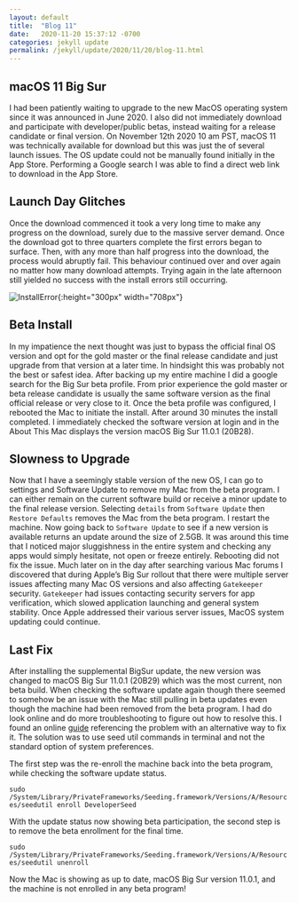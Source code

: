 ```yaml
---
layout: default
title:  "Blog 11"
date:   2020-11-20 15:37:12 -0700
categories: jekyll update
permalink: /jekyll/update/2020/11/20/blog-11.html
---
```


## macOS 11 Big Sur

I had been patiently waiting to upgrade to the new MacOS operating system since it was announced in June 2020. I also did not immediately download and participate with developer/public betas, instead waiting for a release candidate or final version. On November 12th 2020 10 am PST, macOS 11 was technically available for download but this was just the of several launch issues. The OS update could not be manually found initially in the App Store. Performing a Google search I was able to find a direct web link to download in the App Store.


## Launch Day Glitches

Once the download commenced it took a very long time to make any progress on the download, surely due to the massive server demand. Once the download got to three quarters complete the first errors began to surface. Then, with any more than half progress into the download, the process would abruptly fail. This behaviour continued over and over again no matter how many download attempts. Trying again in the late afternoon still yielded no success with the install errors still occurring.


![InstallError](https://user-images.githubusercontent.com/70084203/99871680-4bfc2480-2b91-11eb-92f6-ef7edab57310.png){:height="300px" width="708px"}


## Beta Install

In my impatience the next thought was just to bypass the official final OS version and opt for the gold master or the final release candidate and just upgrade from that version at a later time. In hindsight this was probably not the best or safest idea. After backing up my entire machine I did a google search for the Big Sur beta profile. From prior experience the gold master or beta release candidate is usually the same software version as the final official release or very close to it. Once the beta profile was configured, I rebooted the Mac to initiate the install. After around 30 minutes the install completed. I immediately checked the software version at login and in the About This Mac displays the version macOS Big Sur 11.0.1 (20B28).

## Slowness to Upgrade

Now that I have a seemingly stable version of the new OS, I can go to settings and Software Update to remove my Mac from the beta program. I can either remain on the current software build or receive a minor update to the final release version. Selecting `details` from `Software Update` then `Restore Defaults` removes the Mac from the beta program. I restart the machine. Now going back to `Software Update` to see if a new version is available returns an update around the size of 2.5GB. It was around this time that I noticed major sluggishness in the entire system and checking any apps would simply hesitate, not open or freeze entirely. Rebooting did not fix the issue. Much later on in the day after searching various Mac forums I discovered that during Apple’s Big Sur rollout that there were multiple server issues affecting many Mac OS versions and also affecting `Gatekeeper` security. `Gatekeeper` had issues contacting security servers for app verification, which slowed application launching and general system stability. Once Apple addressed their various server issues, MacOS system updating could continue.


## Last Fix

After installing the supplemental BigSur update, the new version was changed to macOS Big Sur 11.0.1 (20B29) which was the most current, non beta build. When checking the software update again though there seemed to somehow be an issue with the Mac still pulling in beta updates even though the machine had been removed from the beta program. I had do look online and do more troubleshooting to figure out how to resolve this. I found an online [guide](https://www.youtube.com/watch?v=sTjUcQp2cM0) referencing the problem with an alternative way to fix it. The solution was to use seed util commands in terminal and not the standard option of system preferences. 

The first step was the re-enroll the machine back into the beta program, while checking the software update status. 

`sudo /System/Library/PrivateFrameworks/Seeding.framework/Versions/A/Resources/seedutil enroll DeveloperSeed`

With the update status now showing beta participation, the second step is to remove the beta enrollment for the final time.

`sudo /System/Library/PrivateFrameworks/Seeding.framework/Versions/A/Resources/seedutil unenroll`

Now the Mac is showing as up to date, macOS Big Sur version 11.0.1, and the machine is not enrolled in any beta program!


